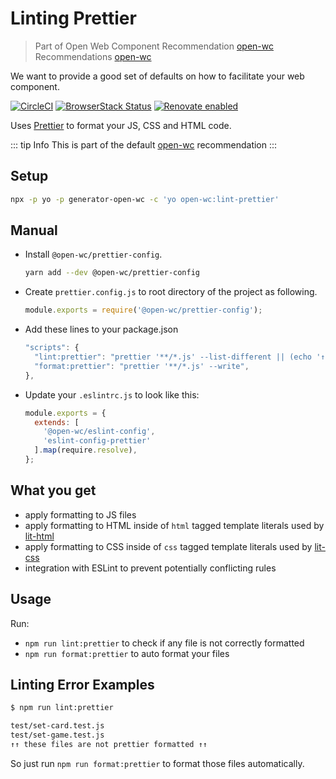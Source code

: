 # Linting Prettier

> Part of Open Web Component Recommendation [open-wc](https://github.com/open-wc/open-wc/) Recommendations [open-wc](https://open-wc.org/)

We want to provide a good set of defaults on how to facilitate your web component.

[![CircleCI](https://circleci.com/gh/open-wc/open-wc.svg?style=shield)](https://circleci.com/gh/open-wc/open-wc)
[![BrowserStack Status](https://www.browserstack.com/automate/badge.svg?badge_key=M2UrSFVRang2OWNuZXlWSlhVc3FUVlJtTDkxMnp6eGFDb2pNakl4bGxnbz0tLUE5RjhCU0NUT1ZWa0NuQ3MySFFWWnc9PQ==--86f7fac07cdbd01dd2b26ae84dc6c8ca49e45b50)](https://www.browserstack.com/automate/public-build/M2UrSFVRang2OWNuZXlWSlhVc3FUVlJtTDkxMnp6eGFDb2pNakl4bGxnbz0tLUE5RjhCU0NUT1ZWa0NuQ3MySFFWWnc9PQ==--86f7fac07cdbd01dd2b26ae84dc6c8ca49e45b50)
[![Renovate enabled](https://img.shields.io/badge/renovate-enabled-brightgreen.svg)](https://renovatebot.com/)

Uses [Prettier](https://prettier.io) to format your JS, CSS and HTML code.

::: tip Info
This is part of the default [open-wc](https://open-wc.org/) recommendation
:::

## Setup
```bash
npx -p yo -p generator-open-wc -c 'yo open-wc:lint-prettier'
```

## Manual

- Install `@open-wc/prettier-config`.
  ```bash
  yarn add --dev @open-wc/prettier-config
  ```
- Create `prettier.config.js` to root directory of the project as following.
  ```js
  module.exports = require('@open-wc/prettier-config');
  ```
- Add these lines to your package.json
  ```js
  "scripts": {
    "lint:prettier": "prettier '**/*.js' --list-different || (echo '↑↑ these files are not prettier formatted ↑↑' && exit 1)",
    "format:prettier": "prettier '**/*.js' --write",
  },
  ```
- Update your `.eslintrc.js` to look like this:
  ```js
  module.exports = {
    extends: [
      '@open-wc/eslint-config',
      'eslint-config-prettier'
    ].map(require.resolve),
  };
  ```

## What you get

- apply formatting to JS files
- apply formatting to HTML inside of `html` tagged template literals used by [lit-html](https://github.com/Polymer/lit-html)
- apply formatting to CSS inside of `css` tagged template literals used by [lit-css](https://github.com/lit-styles/lit-styles/tree/master/packages/lit-css)
- integration with ESLint to prevent potentially conflicting rules

## Usage

Run:
- `npm run lint:prettier` to check if any file is not correctly formatted
- `npm run format:prettier` to auto format your files

## Linting Error Examples

```bash
$ npm run lint:prettier

test/set-card.test.js
test/set-game.test.js
↑↑ these files are not prettier formatted ↑↑
```

So just run `npm run format:prettier` to format those files automatically.
